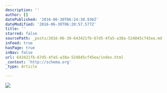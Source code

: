 ```yaml
---
description: ''
author: []
datePublished: '2016-06-30T06:24:30.936Z'
dateModified: '2016-06-30T06:20:57.577Z'
title: ''
starred: false
sourcePath: _posts/2016-06-30-643421fb-67d5-4fa5-a38a-524845cf45ea.md
inFeed: true
hasPage: true
inNav: false
url: 643421fb-67d5-4fa5-a38a-524845cf45ea/index.html
_context: 'http://schema.org'
_type: Article

---
```

![](https://the-grid-user-content.s3-us-west-2.amazonaws.com/73fc01c5-5a05-4b3e-9753-e9e5d7361f6a.jpg)